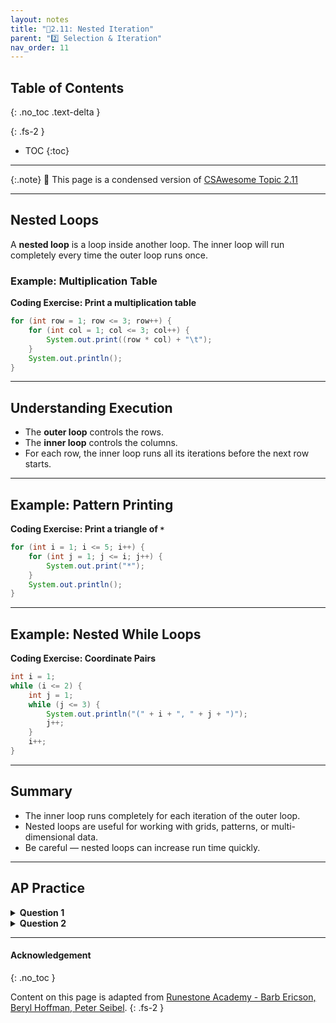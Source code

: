 ```yaml
---
layout: notes
title: "📓2.11: Nested Iteration" 
parent: "2️⃣ Selection & Iteration"
nav_order: 11
---
```


## Table of Contents
{: .no_toc .text-delta }

{: .fs-2 }
- TOC
{:toc}

---

{:.note}
📖 This page is a condensed version of [CSAwesome Topic 2.11](https://runestone.academy/ns/books/published/csawesome2/topic-2-11-nested-loops.html) 

---

## Nested Loops

A **nested loop** is a loop inside another loop. The inner loop will run completely every time the outer loop runs once.


### Example: Multiplication Table

<div class="task" markdown="block">

**Coding Exercise: Print a multiplication table**

```java
for (int row = 1; row <= 3; row++) {
    for (int col = 1; col <= 3; col++) {
        System.out.print((row * col) + "\t");
    }
    System.out.println();
}
````

</div>

---

## Understanding Execution

* The **outer loop** controls the rows.
* The **inner loop** controls the columns.
* For each row, the inner loop runs all its iterations before the next row starts.

---

## Example: Pattern Printing

<div class="task" markdown="block">

**Coding Exercise: Print a triangle of `*`**

```java
for (int i = 1; i <= 5; i++) {
    for (int j = 1; j <= i; j++) {
        System.out.print("*");
    }
    System.out.println();
}
```

</div>

---

## Example: Nested While Loops

<div class="task" markdown="block">

**Coding Exercise: Coordinate Pairs**

```java
int i = 1;
while (i <= 2) {
    int j = 1;
    while (j <= 3) {
        System.out.println("(" + i + ", " + j + ")");
        j++;
    }
    i++;
}
```

</div>

---

## Summary

* The inner loop runs completely for each iteration of the outer loop.
* Nested loops are useful for working with grids, patterns, or multi-dimensional data.
* Be careful — nested loops can increase run time quickly.

---

## AP Practice

<details>
<summary><strong>Question 1</strong></summary>

How many times will `System.out.println("*")` execute?

```java
for (int i = 0; i < 4; i++) {
    for (int j = 0; j < 3; j++) {
        System.out.println("*");
    }
}
```

**Answer:** `12` — 4 outer loop iterations × 3 inner loop iterations.

</details>

<details>
<summary><strong>Question 2</strong></summary>

What does this print?

```java
for (int i = 1; i <= 3; i++) {
    for (int j = 1; j <= 2; j++) {
        System.out.print(i + "-" + j + " ");
    }
}
```

**Answer:** `1-1 1-2 2-1 2-2 3-1 3-2`

</details>


---

#### Acknowledgement
{: .no_toc }

Content on this page is adapted from [Runestone Academy - Barb Ericson, Beryl Hoffman, Peter Seibel](https://runestone.academy/ns/books/published/csawesome2/csawesome2.html).
{: .fs-2 }
